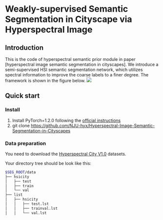 # Weakly-supervised Semantic Segmentation in Cityscape via Hyperspectral Image

## Introduction
This is the code of hyperspectral semantic prior module in paper [hyperspectral image semantic segmentation in cityscapes]. We introduce a semi-supervised HSI semantic segmentation network, which utilizes spectral information to improve the coarse labels to a finer degree. The framework is shown in the figure below.
![](figure/frameworkv4.png)

## Quick start
### Install
1. Install PyTorch=1.2.0 following the [official instructions](https://pytorch.org/)
2. git clone https://github.com/NJU-hyx/Hyperspectral-Image-Semantic-Segmentation-in-Cityscapes

### Data preparation
You need to download the [Hyperspectral City V1.0](https://pbdl2019.github.io/) datasets.

Your directory tree should be look like this:
````bash
$SEG_ROOT/data
├── hsicity
│   ├── test
│   ├── train
│   └── val
├── list
│   ├── hsicity
│   │   ├── test.lst
│   │   ├── trainval.lst
│   │   └── val.lst
````
